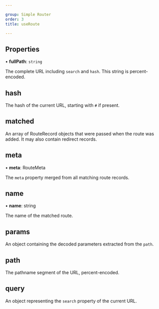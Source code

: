 ```yaml
---

group: Simple Router  
order: 3  
title: useRoute

---
```


## Properties

• **fullPath**: `string`

The complete URL including `search` and `hash`. This string is percent-encoded.

## hash

The hash of the current URL, starting with `#` if present.

## matched

An array of RouteRecord objects that were passed when the route was added. It may also contain redirect records.

## meta

• **meta**: RouteMeta

The `meta` property merged from all matching route records.

## name

• **name**: string

The name of the matched route.

## params

An object containing the decoded parameters extracted from the `path`.

## path

The pathname segment of the URL, percent-encoded.

## query

An object representing the `search` property of the current URL.

